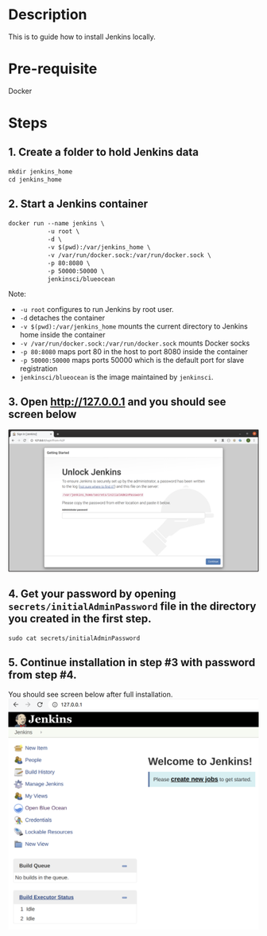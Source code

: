 # Description

This is to guide how to install Jenkins locally.

# Pre-requisite

Docker

# Steps

## 1. Create a folder to hold Jenkins data

```
mkdir jenkins_home
cd jenkins_home
```

## 2. Start a Jenkins container
```
docker run --name jenkins \
           -u root \
           -d \
           -v $(pwd):/var/jenkins_home \
           -v /var/run/docker.sock:/var/run/docker.sock \
           -p 80:8080 \
           -p 50000:50000 \
           jenkinsci/blueocean
```
Note:
- `-u root` configures to run Jenkins by root user.
- `-d` detaches the container
- `-v $(pwd):/var/jenkins_home` mounts the current directory to Jenkins home inside the container
- `-v /var/run/docker.sock:/var/run/docker.sock` mounts Docker socks
- `-p 80:8080` maps port 80 in the host to port 8080 inside the container
- `-p 50000:50000` maps ports 50000 which is the default port for slave registration
- `jenkinsci/blueocean` is the image maintained by `jenkinsci`.

## 3. Open http://127.0.0.1 and you should see screen below
![Alt text](images/docker-install-01.png?raw=true)

## 4. Get your password by opening `secrets/initialAdminPassword` file in the directory you created in the first step.
```
sudo cat secrets/initialAdminPassword
```

## 5. Continue installation in step #3 with password from step #4.

You should see screen below after full installation.
![Alt text](images/docker-install-02.png?raw=true)
